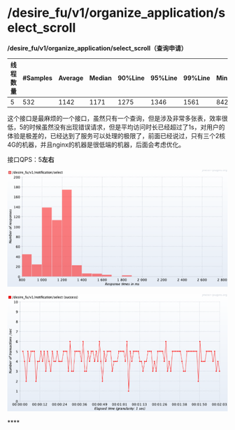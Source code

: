 # /desire\_fu/v1/organize\_application/select\_scroll

**/desire\_fu/v1/organize\_application/select\_scroll（查询申请）**

| **线程数量** | **\#Samples** | **Average** | **Median** | **90%Line** | **95%Line** | **99%Line** | **Min** | **Max** | **Error%** |
| :--- | :--- | :--- | :--- | :--- | :--- | :--- | :--- | :--- | :--- |
| 5 | 532 | 1142 | 1171 | 1275 | 1346 | 1561 | 842 | 1861 | 0.0 |

这个接口是最麻烦的一个接口，虽然只有一个查询，但是涉及非常多张表，效率很低，5的时候虽然没有出现错误请求，但是平均访问时长已经超过了1s，对用户的体验是极差的，已经达到了服务可以处理的极限了，前面已经说过，只有三个2核4G的机器，并且nginx的机器是很低端的机器，后面会考虑优化。

接口QPS：5**左右**

![&#x54CD;&#x5E94;&#x65F6;&#x95F4;&#x5206;&#x5E03;&#x56FE;](../../.gitbook/assets/image%20%2898%29.png)

![ TPS](../../.gitbook/assets/image%20%2899%29.png)







\*\*\*\*


